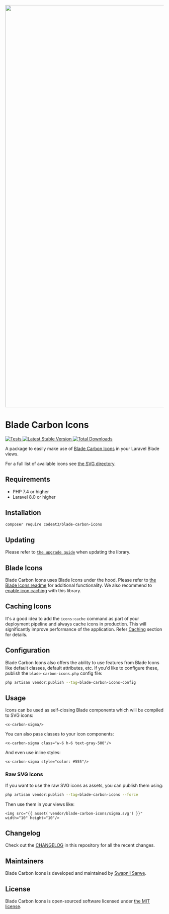 <p align="center">
    <img src="./socialcard-blade-carbon-icons.png" width="1280" title="Social Card Blade Carbon Icons">
</p>

# Blade Carbon Icons

<a href="https://github.com/codeat3/blade-carbon-icons/actions?query=workflow%3ATests">
    <img src="https://github.com/codeat3/blade-carbon-icons/workflows/Tests/badge.svg" alt="Tests">
</a>
<a href="https://packagist.org/packages/codeat3/blade-carbon-icons">
    <img src="https://img.shields.io/packagist/v/codeat3/blade-carbon-icons" alt="Latest Stable Version">
</a>
<a href="https://packagist.org/packages/codeat3/blade-carbon-icons">
    <img src="https://img.shields.io/packagist/dt/codeat3/blade-carbon-icons" alt="Total Downloads">
</a>

A package to easily make use of [Blade Carbon Icons](https://github.com/carbon-design-system/carbon) in your Laravel Blade views.

For a full list of available icons see [the SVG directory](resources/svg).

## Requirements

- PHP 7.4 or higher
- Laravel 8.0 or higher

## Installation

```bash
composer require codeat3/blade-carbon-icons
```

## Updating

Please refer to [`the upgrade guide`](UPGRADE.md) when updating the library.

## Blade Icons

Blade Carbon Icons uses Blade Icons under the hood. Please refer to [the Blade Icons readme](https://github.com/blade-ui-kit/blade-icons) for additional functionality. We also recommend to [enable icon caching](https://github.com/blade-ui-kit/blade-icons#caching) with this library.

## Caching Icons

It's a good idea to add the `icons:cache` command as part of your deployment pipeline and always cache icons in production. This will significantly improve performance of the application. Refer [Caching](https://github.com/driesvints/blade-icons?tab=readme-ov-file#caching) section for details.

## Configuration

Blade Carbon Icons also offers the ability to use features from Blade Icons like default classes, default attributes, etc. If you'd like to configure these, publish the `blade-carbon-icons.php` config file:

```bash
php artisan vendor:publish --tag=blade-carbon-icons-config
```

## Usage

Icons can be used as self-closing Blade components which will be compiled to SVG icons:

```blade
<x-carbon-sigma/>
```

You can also pass classes to your icon components:

```blade
<x-carbon-sigma class="w-6 h-6 text-gray-500"/>
```

And even use inline styles:

```blade
<x-carbon-sigma style="color: #555"/>
```

### Raw SVG Icons

If you want to use the raw SVG icons as assets, you can publish them using:

```bash
php artisan vendor:publish --tag=blade-carbon-icons --force
```

Then use them in your views like:

```blade
<img src="{{ asset('vendor/blade-carbon-icons/sigma.svg') }}" width="10" height="10"/>
```

## Changelog

Check out the [CHANGELOG](CHANGELOG.md) in this repository for all the recent changes.

## Maintainers

Blade Carbon Icons is developed and maintained by [Swapnil Sarwe](https://swapnilsarwe.com).

## License

Blade Carbon Icons is open-sourced software licensed under [the MIT license](LICENSE.md).
